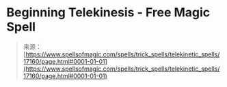 <!--yml
category: 未分类
date: 2024-06-12 18:58:04
-->

# Beginning Telekinesis - Free Magic Spell

> 来源：[https://www.spellsofmagic.com/spells/trick_spells/telekinetic_spells/17160/page.html#0001-01-01](https://www.spellsofmagic.com/spells/trick_spells/telekinetic_spells/17160/page.html#0001-01-01)